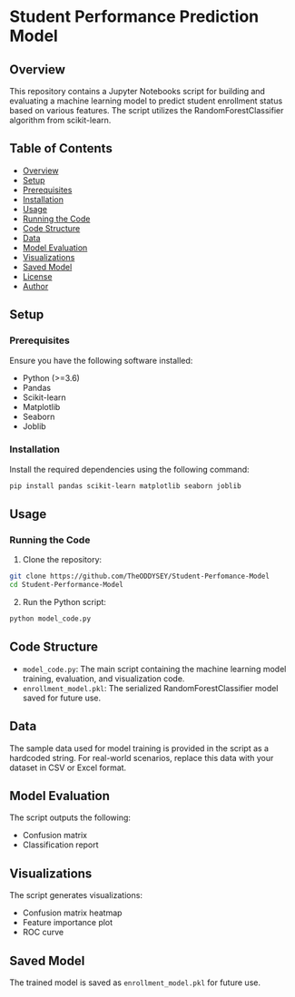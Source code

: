 # Student Performance Prediction Model

## Overview

This repository contains a Jupyter Notebooks script for building and evaluating a machine learning model to predict student enrollment status based on various features. The script utilizes the RandomForestClassifier algorithm from scikit-learn.

## Table of Contents

- [Overview](#overview)
- [Setup](#setup)
- [Prerequisites](#prerequisites)
- [Installation](#installation)
- [Usage](#usage)
- [Running the Code](#running-the-code)
- [Code Structure](#code-structure)
- [Data](#data)
- [Model Evaluation](#model-evaluation)
- [Visualizations](#visualizations)
- [Saved Model](#saved-model)
- [License](#license)
- [Author](#author)

## Setup

### Prerequisites

Ensure you have the following software installed:

- Python (>=3.6)
- Pandas
- Scikit-learn
- Matplotlib
- Seaborn
- Joblib

### Installation

Install the required dependencies using the following command:

```bash
pip install pandas scikit-learn matplotlib seaborn joblib
```

## Usage

### Running the Code

1. Clone the repository:

```bash
git clone https://github.com/TheODDYSEY/Student-Perfomance-Model
cd Student-Performance-Model
```

2. Run the Python script:

```bash
python model_code.py
```

## Code Structure

- `model_code.py`: The main script containing the machine learning model training, evaluation, and visualization code.
- `enrollment_model.pkl`: The serialized RandomForestClassifier model saved for future use.

## Data

The sample data used for model training is provided in the script as a hardcoded string. For real-world scenarios, replace this data with your dataset in CSV or Excel format.

## Model Evaluation

The script outputs the following:

- Confusion matrix
- Classification report

## Visualizations

The script generates visualizations:

- Confusion matrix heatmap
- Feature importance plot
- ROC curve

## Saved Model

The trained model is saved as `enrollment_model.pkl` for future use.



